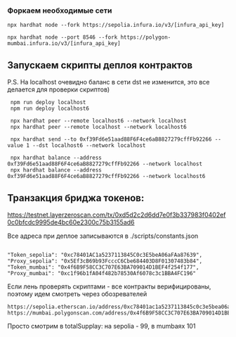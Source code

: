 ### Форкаем необходимые сети 
```shell
npx hardhat node --fork https://sepolia.infura.io/v3/[infura_api_key]
```

```shell
npx hardhat node --port 8546 --fork https://polygon-mumbai.infura.io/v3/[infura_api_key]
```

## Запускаем скрипты деплоя контрактов 

P.S. На localhost очевидно баланс в сети dst не изменится, это все делается для проверки скриптов)
```shell
 npm run deploy localhost  
 npm run deploy localhost6

 npx hardhat peer --remote localhost6 --network localhost
 npx hardhat peer --remote localhost --network localhost6

 npx hardhat send --to 0xf39Fd6e51aad88F6F4ce6aB8827279cffFb92266 --value 1 --dst localhost6 --network localhost

 npx hardhat balance --address 0xf39Fd6e51aad88F6F4ce6aB8827279cffFb92266 --network localhost
 npx hardhat balance --address 0xf39Fd6e51aad88F6F4ce6aB8827279cffFb92266 --network localhost6
```

## Транзакция бриджа токенов: 
https://testnet.layerzeroscan.com/tx/0xd5d2c2d6dd7e0f3b337983f0402ef0c0bfcdc9995de4bc60e2300c75b3155ad6

Все адреса при деплое записываются в ./scripts/constants.json 
```shell

"Token_sepolia": "0xc78401AC1a5237113845C0c3E5beA06aFAa87639",
"Proxy_sepolia": "0x5Ef3cB69b93FcccC6Cbe684403D8F01307483b84",
"Token_mumbai": "0x4f6B9F58CC3C707E63BA709014D1BEF4f254f177",
"Proxy_mumbai": "0xc1f96b1fA04f482b78530Af6078c3c1BBA4FC196"
```

Если лень проверять скриптами - все контракты верифицированы, поэтому идем смотреть через обозревателей
```shell
https://sepolia.etherscan.io/address/0xc78401ac1a5237113845c0c3e5bea06afaa87639#readContract
https://mumbai.polygonscan.com/address/0x4f6B9F58CC3C707E63BA709014D1BEF4f254f177#readContract
```

Просто смотрим в totalSupplay: на sepolia - 99, в mumbaях 101



